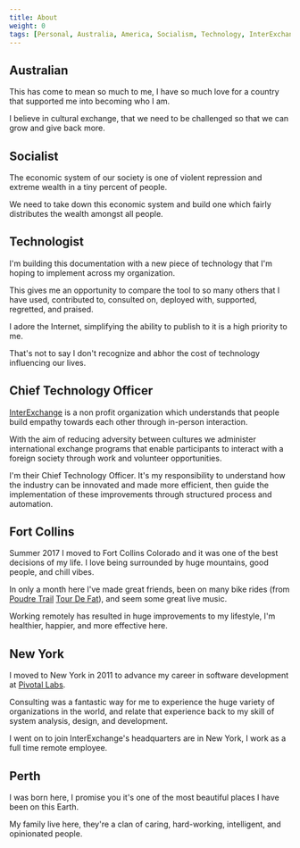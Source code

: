 ```yaml
---
title: About
weight: 0
tags: [Personal, Australia, America, Socialism, Technology, InterExchange, Pivotal Labs, Fort Collins, Perth, New York]
---
```


## Australian

This has come to mean so much to me, I have so much love for a country that supported me into becoming who I am.

I believe in cultural exchange, that we need to be challenged so that we can grow and give back more.

## Socialist

The economic system of our society is one of violent repression and extreme wealth in a tiny percent of people.

We need to take down this economic system and build one which fairly distributes the wealth amongst all people.

## Technologist

I'm building this documentation with a new piece of technology that I'm hoping to implement across my organization.

This gives me an opportunity to compare the tool to so many others that I have used, contributed to, consulted on, deployed with, supported, regretted, and praised.

I adore the Internet, simplifying the ability to publish to it is a high priority to me.

That's not to say I don't recognize and abhor the cost of technology influencing our lives.

## Chief Technology Officer

[InterExchange](https://www.interexchange.org/) is a non profit organization which understands that people build empathy towards each other through in-person interaction.

With the aim of reducing adversity between cultures we administer international exchange programs that enable participants to interact with a foreign society through work and volunteer opportunities.

I'm their Chief Technology Officer. It's my responsibility to understand how the industry can be innovated and made more efficient, then guide the implementation of these improvements through structured process and automation.

## Fort Collins

Summer 2017 I moved to Fort Collins Colorado and it was one of the best decisions of my life. I love being surrounded by huge mountains, good people, and chill vibes.

In only a month here I've made great friends, been on many bike rides (from [Poudre Trail](http://www.poudretrail.org/) [Tour De Fat](https://www.newbelgium.com/events/tour-de-fat)), and seem some great live music.

Working remotely has resulted in huge improvements to my lifestyle, I'm healthier, happier, and more effective here.

## New York

I moved to New York in 2011 to advance my career in software development at [Pivotal Labs](https://pivotal.io/labs).

Consulting was a fantastic way for me to experience the huge variety of organizations in the world, and relate that experience back to my skill of system analysis, design, and development.

I went on to join InterExchange's headquarters are in New York, I work as a full time remote employee.

## Perth

I was born here, I promise you it's one of the most beautiful places I have been on this Earth.

My family live here, they're a clan of caring, hard-working, intelligent, and opinionated people.
